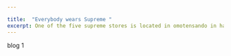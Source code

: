 ```yaml
---

title:  "Everybody wears Supreme "
excerpt: One of the five supreme stores is located in omotensando in harajuku, Tokyo, and this store is a smaller one in Tokyo comparing with the other one in Shibuya.
---
```

blog 1
